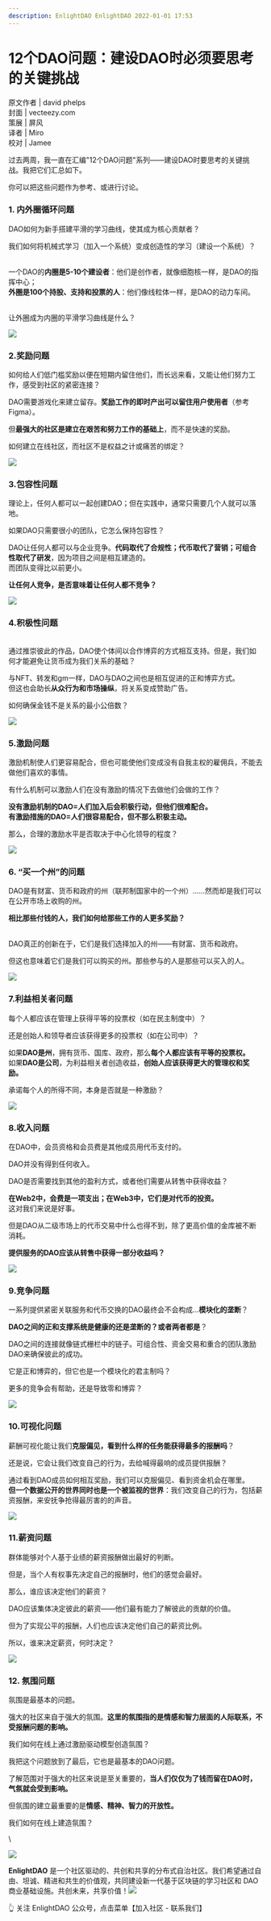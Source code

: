 ```yaml
---
description: EnlightDAO EnlightDAO 2022-01-01 17:53
---
```


# 12个DAO问题：建设DAO时必须要思考的关键挑战

原文作者 | david phelps\
封面 | vecteezy.com\
策展 | 屏风\
译者 | Miro\
校对 | Jamee

过去两周，我一直在汇编"12个DAO问题"系列——建设DAO时要思考的关键挑战。我把它们汇总如下。

你可以把这些问题作为参考、或进行讨论。

### **1. 内外圈循环问题**

DAO如何为新手搭建平滑的学习曲线，使其成为核心贡献者？

我们如何将机械式学习（加入一个系统）变成创造性的学习（建设一个系统）？

\
一个DAO的**内圈是5-10个建设者**：他们是创作者，就像细胞核一样，是DAO的指挥中心；\
**外圈是100个持股、支持和投票的人**：他们像线粒体一样，是DAO的动力车间。

\
让外圈成为内圈的平滑学习曲线是什么？

![](https://mmbiz.qpic.cn/mmbiz\_png/h3KrqkcKTVfKZUNDFibT1zLruxyl964VzSRL264pyjUBwqibZiaWXLmtlF8ic69kmfYyETicKp9rFILPFAZFLlzG78w/640?wx\_fmt=png\&tp=webp\&wxfrom=5\&wx\_lazy=1\&wx\_co=1)

### **2.奖励问题**

如何给人们低门槛奖励以便在短期内留住他们，而长远来看，又能让他们努力工作，感受到社区的紧密连接？



DAO需要游戏化来建立留存。**奖励工作的即时产出可以留住用户使用者**（参考Figma）。

但**最强大的社区是建立在艰苦和努力工作的基础上**，而不是快速的奖励。

如何建立在线社区，而社区不是权益之计或痛苦的绑定？

![](https://mmbiz.qpic.cn/mmbiz\_png/h3KrqkcKTVfKZUNDFibT1zLruxyl964VzQLp8bIUwxycPyicIUZDUwapgVQGfvUQaW6Pjn6rRq3c1QtKJ0ZVNO5Q/640?wx\_fmt=png\&tp=webp\&wxfrom=5\&wx\_lazy=1\&wx\_co=1)

### **3.包容性问题**

理论上，任何人都可以一起创建DAO；但在实践中，通常只需要几个人就可以落地。

如果DAO只需要很小的团队，它怎么保持包容性？



DAO让任何人都可以与企业竞争。**代码取代了合规性；代币取代了营销；可组合性取代了研发**，因为项目之间是相互建造的。\
而团队变得比以前更小。

**让任何人竞争，是否意味着让任何人都不竞争？**

![](https://mmbiz.qpic.cn/mmbiz\_png/h3KrqkcKTVfKZUNDFibT1zLruxyl964VzkPZd1wh0oVdNibibHwJLWtPrz8ShXgWz4w369cfALVCoUXVAiav7VQBXA/640?wx\_fmt=png\&tp=webp\&wxfrom=5\&wx\_lazy=1\&wx\_co=1)

### **4.积极性问题**

\
通过推崇彼此的作品，DAO使个体间以合作博弈的方式相互支持。但是，我们如何才能避免让货币成为我们关系的基础？



与NFT、转发和gm一样，DAO与DAO之间也是相互促进的正和博弈方式。\
但这也会助长**从众行为和市场操纵**，将关系变成赞助广告。

如何确保金钱不是关系的最小公倍数？

![](https://mmbiz.qpic.cn/mmbiz\_png/h3KrqkcKTVfKZUNDFibT1zLruxyl964VzOiajjl8zniabib4MQUdly1SeY4nLG6H2OuXfTtgqxYVnoRYRicabItB1dQ/640?wx\_fmt=png\&tp=webp\&wxfrom=5\&wx\_lazy=1\&wx\_co=1)

### **5.激励问题**

激励机制使人们更容易配合，但也可能使他们变成没有自我主权的雇佣兵，不能去做他们喜欢的事情。

有什么机制可以激励人们在没有激励的情况下去做他们会做的工作？



**没有激励机制的DAO=人们加入后会积极行动，但他们很难配合。**\
**有激励措施的DAO=人们很容易配合，但不那么积极主动。**



那么，合理的激励水平是否取决于中心化领导的程度？

![](https://mmbiz.qpic.cn/mmbiz\_png/h3KrqkcKTVfKZUNDFibT1zLruxyl964VzeH8uD4ibeiaZhoblxTs8iaQibtHtr3V6jUS10gglcIgOhd14Gliahn3pErA/640?wx\_fmt=png\&tp=webp\&wxfrom=5\&wx\_lazy=1\&wx\_co=1)

### **6. “买一个州”的问题**

DAO是有财富、货币和政府的州（联邦制国家中的一个州）……然而却是我们可以在公开市场上收购的州。

**相比那些付钱的人，我们如何给那些工作的人更多奖励？**

\
DAO真正的创新在于，它们是我们选择加入的州——有财富、货币和政府。

但这也意味着它们是我们可以购买的州。那些参与的人是那些可以买入的人。

![](https://mmbiz.qpic.cn/mmbiz\_png/h3KrqkcKTVfKZUNDFibT1zLruxyl964VzKANiata8Qr6uIK92l940aIvR2JHUCMr1icKoJRrTR4cSRfGcQeichmUGA/640?wx\_fmt=png\&tp=webp\&wxfrom=5\&wx\_lazy=1\&wx\_co=1)

### **7.利益相关者问题**

每个人都应该在管理上获得平等的投票权（如在民主制度中）？

还是创始人和领导者应该获得更多的投票权（如在公司中）？



如果**DAO是州**，拥有货币、国库、政府，那么**每个人都应该有平等的投票权。**\
如果**DAO是公司**，为利益相关者创造收益，**创始人应该获得更大的管理权和奖励。**

承诺每个人的所得不同，本身是否就是一种激励？

![](https://mmbiz.qpic.cn/mmbiz\_png/h3KrqkcKTVfKZUNDFibT1zLruxyl964Vzmx4zsgTC19mLGWk6aMibAZBzgtkW555wVf6bvmO6YndhOOqTHx2wGMA/640?wx\_fmt=png\&tp=webp\&wxfrom=5\&wx\_lazy=1\&wx\_co=1)

### **8.收入问题**

在DAO中，会员资格和会员费是其他成员用代币支付的。

DAO并没有得到任何收入。

DAO是否需要找到其他的盈利方式，或者他们需要从转售中获得收益？



**在Web2中，会费是一项支出；在Web3中，它们是对代币的投资。**\
这对我们来说是好事。

但是DAO从二级市场上的代币交易中什么也得不到，除了更高价值的金库被不断消耗。

**提供服务的DAO应该从转售中获得一部分收益吗？**

![](https://mmbiz.qpic.cn/mmbiz\_png/h3KrqkcKTVfKZUNDFibT1zLruxyl964VzIBJVibYwdHIiaUHOFLDc5tMBj2IWCTibUcbpWa7K4qOw0P8LqEZE3J0sA/640?wx\_fmt=png\&tp=webp\&wxfrom=5\&wx\_lazy=1\&wx\_co=1)

### **9.竞争问题**

一系列提供紧密关联服务和代币交换的DAO最终会不会构成...**模块化的垄断**？

**DAO之间的正和支撑系统是健康的还是垄断的？或者两者都是**？



DAO之间的连接就像链式栅栏中的链子。可组合性、资金交易和重合的团队激励DAO来确保彼此的成功。

它是正和博弈的，但它也是一个模块化的君主制吗？

更多的竞争会有帮助，还是导致零和博弈？

![](https://mmbiz.qpic.cn/mmbiz\_png/h3KrqkcKTVfKZUNDFibT1zLruxyl964VzS2IaKOHCfc8aaltxDToxHYH4UZb3fYm2Lt13AV2v3BRaGjCrMykYxA/640?wx\_fmt=png\&tp=webp\&wxfrom=5\&wx\_lazy=1\&wx\_co=1)

### **10.可视化问题**

薪酬可视化能让我们**克服偏见，看到什么样的任务能获得最多的报酬吗**？

还是说，它会让我们改变自己的行为，去给喊得最响的成员提供报酬？



通过看到DAO成员如何相互奖励，我们可以克服偏见、看到资金机会在哪里。\
**但一个数据公开的世界同时也是一个被监视的世界**：我们改变自己的行为，包括薪资报酬，来安抚争抢得最厉害的的声音。

![](https://mmbiz.qpic.cn/mmbiz\_png/h3KrqkcKTVfKZUNDFibT1zLruxyl964VzGhROLX0KMtRMXk5AZia2qUH0N4HT7cibCzdzH5TwJn2fBDOHt3nh7vBw/640?wx\_fmt=png\&tp=webp\&wxfrom=5\&wx\_lazy=1\&wx\_co=1)

### **11.薪资问题**

群体能够对个人基于业绩的薪资报酬做出最好的判断。

但是，当个人有权事先决定自己的报酬时，他们的感觉会最好。

那么，谁应该决定他们的薪资？



DAO应该集体决定彼此的薪资——他们最有能力了解彼此的贡献的价值。

但为了实现公平的报酬，人们也应该决定他们自己的薪资比例。

所以，谁来决定薪资，何时决定？



![](https://mmbiz.qpic.cn/mmbiz\_png/h3KrqkcKTVfKZUNDFibT1zLruxyl964VzkicQdlhRZTRiaRjgCKzCblibkdJ6VaOsk7ykrxLtdhibWicG9Pze6LrPsDg/640?wx\_fmt=png\&tp=webp\&wxfrom=5\&wx\_lazy=1\&wx\_co=1)

### 12. 氛围问题

氛围是最基本的问题。

强大的社区来自于强大的氛围。**这里的氛围指的是情感和智力层面的人际联系，不受报酬问题的影响。**

我们如何在线上通过激励驱动模型创造氛围？



我把这个问题放到了最后，它也是最基本的DAO问题。

了解范围对于强大的社区来说是至关重要的，**当人们仅仅为了钱而留在DAO时，气氛就会受到影响。**

但氛围的建立最重要的是**情感、精神、智力的开放性。**

我们如何在线上建造氛围？

\


![](https://mmbiz.qpic.cn/mmbiz\_png/h3KrqkcKTVfKZUNDFibT1zLruxyl964VzPR5nOccbIIicufHT5X0CIN7AerZGsrExCRsWSgup2Mx4vEoQWvVr2Ew/640?wx\_fmt=png\&tp=webp\&wxfrom=5\&wx\_lazy=1\&wx\_co=1)

**EnlightDAO** 是一个社区驱动的、共创和共享的分布式自治社区。我们希望通过自由、坦诚、精进和共生的价值观，共同建设新一代基于区块链的学习社区和 DAO 商业基础设施。共创未来，共享价值！​![](https://files.gitbook.com/v0/b/gitbook-x-prod.appspot.com/o/spaces%2F5fDzcwwFzxQbLE801lZT%2Fuploads%2FCkp0VR6koas9Zxko3E9m%2Fscan-to-follow.png?alt=media\&token=4d044763-a4a5-4fcd-8611-56282f391dcf)

👆 关注 EnlightDAO 公众号，点击菜单【加入社区 - 联系我们】

